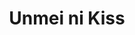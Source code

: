 --- 
title: "Unmei ni Kiss"
publishdate: "2019-2-4T16:48:46+02:00"
src: "https://365manga.net/manga/unmei-ni-kiss"
image: "https://data.365manga.net/images/thumbnails/30648-unmei-ni-kiss.jpg"
description: " What happens when your mother and her best friend decide that their two children will be soul mates? It seems fate was playing a trick, though, because when the two children meet each other, neither is a girl. Since both of the two children turned out to be boys, nothing will happen, right? Though the mothers might have dropped the idea of marriage, destiny might have…"
---